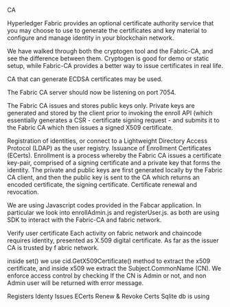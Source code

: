 CA

Hyperledger Fabric provides an optional certificate authority service that you may choose to use to generate the certificates and key material to configure 
and manage identity in your blockchain network. 

We have walked through both the cryptogen tool and the Fabric-CA, and see the difference between them. Cryptogen is good for demo or static setup, while 
Fabric-CA provides a better way to issue certificates in real life.

CA that can generate ECDSA certificates may be used.

The Fabric CA server should now be listening on port 7054.

The Fabric CA issues and stores public keys only. Private keys are generated and stored by the client prior to invoking the enroll API (which essentially 
generates a CSR - certificate signing request - and submits it to the Fabric CA which then issues a signed X509 certificate.

Registration of identities, or connect to a Lightweight Directory Access Protocol (LDAP) as the user registry.
Issuance of Enrollment Certificates (ECerts). Enrollment is a process whereby the Fabric CA issues a certificate key-pair, comprised of a signing 
certificate and a private key that forms the identity. The private and public keys are first generated locally by the Fabric CA client, and then the 
public key is sent to the CA which returns an encoded certificate, the signing certificate.
Certificate renewal and revocation.


We are using Javascript codes provided in the Fabcar application. In particular we look into enrollAdmin.js and registerUser.js. as both are using 
SDK to interact with the Fabric-CA and fabric network.

Verify user certificate
Each activity on fabric network and chaincode requires identity, presented as X.509 digital certificate. As far as the issuer CA is trusted by f
abric network.

inside set() we use cid.GetX509Certificate() method to extract the x509 certificate, and inside x509 we extract the Subject.CommonName (CN). 
We enforce access control by checking If the CN is Admin or not, and non Admin user will be returned with error message.

Registers Identy
Issues ECerts
Renew & Revoke Certs
Sqlite db is using
